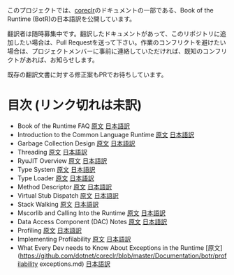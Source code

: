 このプロジェクトでは、[coreclr](https://github.com/dotnet/coreclr)のドキュメントの一部である、Book of the Runtime (BotR)の日本語訳を公開しています。

翻訳者は随時募集中です。翻訳したドキュメントがあって、このリポジトリに追加したい場合は、Pull Requestを送って下さい。作業のコンフリクトを避けたい場合は、プロジェクトメンバーに事前に連絡していただければ、既知のコンフリクトがあれば、お知らせします。

既存の翻訳文書に対する修正案もPRでお待ちしています。

目次 (リンク切れは未訳)
===================

- Book of the Runtime FAQ [原文](https://github.com/dotnet/coreclr/blob/master/Documentation/botr/botr-faq.md) [日本語訳](botr-faq.md) 
- Introduction to the Common Language Runtime [原文](https://github.com/dotnet/coreclr/blob/master/Documentation/botr/intro-to-clr.md) [日本語訳](intro-to-clr.md)
- Garbage Collection Design [原文](https://github.com/dotnet/coreclr/blob/master/Documentation/botr/garbage-collection.md) [日本語訳](garbage-collection.md)
- Threading [原文](https://github.com/dotnet/coreclr/blob/master/Documentation/botr/threading.md) [日本語訳](threading.md)
- RyuJIT Overview [原文](https://github.com/dotnet/coreclr/blob/master/Documentation/botr/ryujit-overview.md) [日本語訳](ryujit-overview.md)
- Type System [原文](https://github.com/dotnet/coreclr/blob/master/Documentation/botr/type-system.md) [日本語訳](type-system.md)
- Type Loader [原文](https://github.com/dotnet/coreclr/blob/master/Documentation/botr/type-loader.md) [日本語訳](type-loader.md)
- Method Descriptor [原文](https://github.com/dotnet/coreclr/blob/master/Documentation/botr/method-descriptor.md) [日本語訳](method-descriptor.md)
- Virtual Stub Dispatch [原文](https://github.com/dotnet/coreclr/blob/master/Documentation/botr/virtual-stub-dispatch.md) [日本語訳](virtual-stub-dispatch.md)
- Stack Walking [原文](https://github.com/dotnet/coreclr/blob/master/Documentation/botr/stackwalking.md) [日本語訳](stackwalking.md)
- Mscorlib and Calling Into the Runtime [原文](https://github.com/dotnet/coreclr/blob/master/Documentation/botr/mscorlib.md) [日本語訳](mscorlib.md)
- Data Access Component (DAC) Notes [原文](https://github.com/dotnet/coreclr/blob/master/Documentation/botr/dac-notes.md) [日本語訳](dac-notes.md)
- Profiling [原文](https://github.com/dotnet/coreclr/blob/master/Documentation/botr/profiling.md) [日本語訳](profiling.md)
- Implementing Profilability [原文](https://github.com/dotnet/coreclr/blob/master/Documentation/botr/profilability.md) [日本語訳](profilability.md)
- What Every Dev needs to Know About Exceptions in the Runtime [原文](https://github.com/dotnet/coreclr/blob/master/Documentation/botr/profilability
exceptions.md) [日本語訳](exceptions.md)
